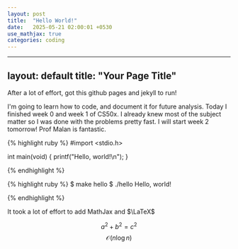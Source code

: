 ```yaml
---
layout: post
title:  "Hello World!"
date:   2025-05-21 02:00:01 +0530
use_mathjax: true
categories: coding
---
```

---
layout: default
title: "Your Page Title"
---

<script type="text/javascript" id="MathJax-script" async
  src="https://cdn.jsdelivr.net/npm/mathjax@3/es5/tex-mml-chtml.js">
</script>

After a lot of effort, got this github pages and jekyll to run!

I'm going to learn how to code, and document it for future analysis. Today I finished week 0 and week 1 of CS50x. I already knew most of the subject matter so I was done with the problems pretty fast. I will start week 2 tomorrow! Prof Malan is fantastic. 

{% highlight ruby %}
#import <stdio.h>

int main(void)
{
    printf("Hello, world!\n");
}

{% endhighlight %}


{% highlight ruby %}
$ make hello
$ ./hello
Hello, world!

{% endhighlight %}

It took a lot of effort to add MathJax and $\LaTeX$

$$a^2 + b^2 = c^2$$
$$\mathcal{O}(n\log n)$$
